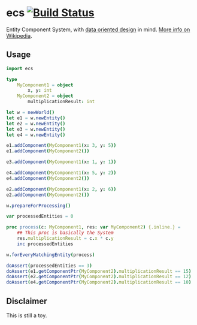 # ecs [![Build Status](https://github.com/yglukhov/ecs/workflows/CI/badge.svg?branch=master)](https://github.com/yglukhov/ecs/actions?query=branch%3Amaster)

Entity Component System, with [data oriented design](https://en.wikipedia.org/wiki/Data-oriented_design) in mind. [More info on Wikipedia](https://en.wikipedia.org/wiki/Entity–component–system).

## Usage
```nim
import ecs

type
    MyComponent1 = object
        x, y: int
    MyComponent2 = object
        multiplicationResult: int

let w = newWorld()
let e1 = w.newEntity()
let e2 = w.newEntity()
let e3 = w.newEntity()
let e4 = w.newEntity()

e1.addComponent(MyComponent1(x: 3, y: 5))
e1.addComponent(MyComponent2())

e3.addComponent(MyComponent1(x: 1, y: 1))

e4.addComponent(MyComponent1(x: 5, y: 2))
e4.addComponent(MyComponent2())

e2.addComponent(MyComponent1(x: 2, y: 6))
e2.addComponent(MyComponent2())

w.prepareForProcessing()

var processedEntities = 0

proc process(c: MyComponent1, res: var MyComponent2) {.inline.} =
    ## This proc is basically the System
    res.multiplicationResult = c.x * c.y
    inc processedEntities

w.forEveryMatchingEntity(process)

doAssert(processedEntities == 3)
doAssert(e1.getComponentPtr(MyComponent2).multiplicationResult == 15)
doAssert(e2.getComponentPtr(MyComponent2).multiplicationResult == 12)
doAssert(e4.getComponentPtr(MyComponent2).multiplicationResult == 10)
```

## Disclaimer
This is still a toy.
